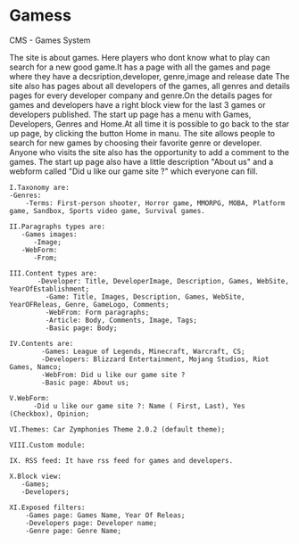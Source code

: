 # Gamess
CMS - Games System

   The site is about games. Here players who dont know what to play can search for a new good game.It has a page with all the games and page where they have a decsription,developer, genre,image and release date  The site also has pages about all developers of the games, all genres and details pages for every developer company and genre.On the details pages for games and developers have a right block view for the last 3 games or developers published. The start up page has a menu with Games, Developers, Genres and Home.At all time it is possible to go back to the star up page, by clicking the button Home in manu. The site allows people to search for new games by choosing their favorite genre or developer. Anyone who visits the site also has the opportunity to add a comment to the games. The start up page also have a little description "About us" and a webform called "Did u like our game site ?" which everyone can fill.

  
  
    I.Taxonomy are:
    -Genres:
        -Terms: First-person shooter, Horror game, MMORPG, MOBA, Platform game, Sandbox, Sports video game, Survival games.
        
    II.Paragraphs types are:
       -Games images:
          -Image;
       -WebForm:
          -From;      
          
    III.Content types are:
		   -Developer: Title, DeveloperImage, Description, Games, WebSite, YearOfEstablishment;
			 -Game: Title, Images, Description, Games, WebSite, YearOFReleas, Genre, GameLogo, Comments;
			 -WebFrom: Form paragraphs;			  
			 -Article: Body, Comments, Image, Tags;
			 -Basic page: Body;    
       
    IV.Contents are:
			-Games: League of Legends, Minecraft, Warcraft, CS;
			-Developers: Blizzard Entertainment, Mojang Studios, Riot Games, Namco;
			-WebFrom: Did u like our game site ?
			-Basic page: About us;		
      
    V.WebForm:
		  -Did u like our game site ?: Name ( First, Last), Yes (Checkbox), Opinion;
      
    VI.Themes: Car Zymphonies Theme 2.0.2 (default theme);
    
    VIII.Custom module:
    
    IX. RSS feed: It have rss feed for games and developers.
    
    X.Block view:
       -Games;
       -Developers;
       
    XI.Exposed filters:
        -Games page: Games Name, Year Of Releas;
        -Developers page: Developer name;
        -Genre page: Genre Name;
    
